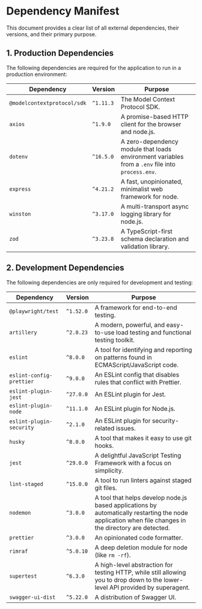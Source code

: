# Dependency Manifest

This document provides a clear list of all external dependencies, their versions, and their primary purpose.

## 1. Production Dependencies

The following dependencies are required for the application to run in a production environment:

| Dependency | Version | Purpose |
| --- | --- | --- |
| `@modelcontextprotocol/sdk` | `^1.11.3` | The Model Context Protocol SDK. |
| `axios` | `^1.9.0` | A promise-based HTTP client for the browser and node.js. |
| `dotenv` | `^16.5.0` | A zero-dependency module that loads environment variables from a `.env` file into `process.env`. |
| `express` | `^4.21.2` | A fast, unopinionated, minimalist web framework for node. |
| `winston` | `^3.17.0` | A multi-transport async logging library for node.js. |
| `zod` | `^3.23.8` | A TypeScript-first schema declaration and validation library. |

## 2. Development Dependencies

The following dependencies are only required for development and testing:

| Dependency | Version | Purpose |
| --- | --- | --- |
| `@playwright/test` | `^1.52.0` | A framework for end-to-end testing. |
| `artillery` | `^2.0.23` | A modern, powerful, and easy-to-use load testing and functional testing toolkit. |
| `eslint` | `^8.0.0` | A tool for identifying and reporting on patterns found in ECMAScript/JavaScript code. |
| `eslint-config-prettier` | `^9.0.0` | An ESLint config that disables rules that conflict with Prettier. |
| `eslint-plugin-jest` | `^27.0.0` | An ESLint plugin for Jest. |
| `eslint-plugin-node` | `^11.1.0` | An ESLint plugin for Node.js. |
| `eslint-plugin-security` | `^2.1.0` | An ESLint plugin for security-related issues. |
| `husky` | `^8.0.0` | A tool that makes it easy to use git hooks. |
| `jest` | `^29.0.0` | A delightful JavaScript Testing Framework with a focus on simplicity. |
| `lint-staged` | `^15.0.0` | A tool to run linters against staged git files. |
| `nodemon` | `^3.0.0` | A tool that helps develop node.js based applications by automatically restarting the node application when file changes in the directory are detected. |
| `prettier` | `^3.0.0` | An opinionated code formatter. |
| `rimraf` | `^5.0.10` | A deep deletion module for node (like `rm -rf`). |
| `supertest` | `^6.3.0` | A high-level abstraction for testing HTTP, while still allowing you to drop down to the lower-level API provided by superagent. |
| `swagger-ui-dist` | `^5.22.0` | A distribution of Swagger UI. |
